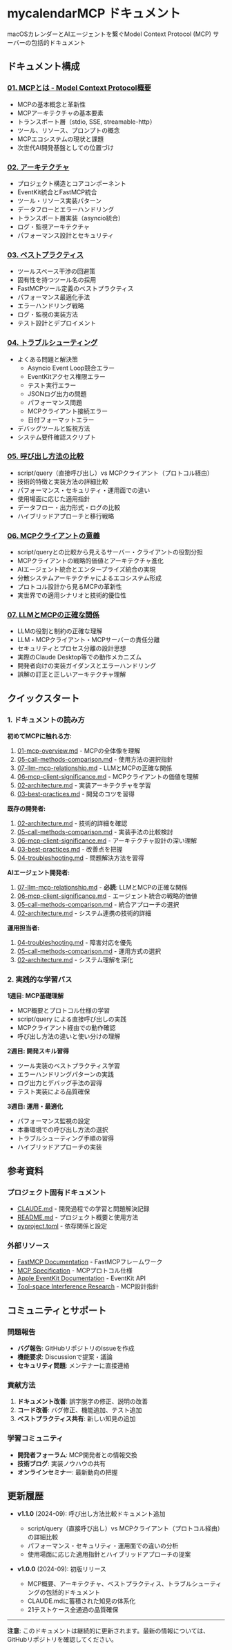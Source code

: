 # mycalendarMCP ドキュメント

macOSカレンダーとAIエージェントを繋ぐModel Context Protocol (MCP) サーバーの包括的ドキュメント

## ドキュメント構成

### [01. MCPとは - Model Context Protocol概要](./01-mcp-overview.md)
- MCPの基本概念と革新性
- MCPアーキテクチャの基本要素
- トランスポート層（stdio, SSE, streamable-http）
- ツール、リソース、プロンプトの概念
- MCPエコシステムの現状と課題
- 次世代AI開発基盤としての位置づけ

### [02. アーキテクチャ](./02-architecture.md)
- プロジェクト構造とコアコンポーネント
- EventKit統合とFastMCP統合
- ツール・リソース実装パターン
- データフローとエラーハンドリング
- トランスポート層実装（asyncio統合）
- ログ・監視アーキテクチャ
- パフォーマンス設計とセキュリティ

### [03. ベストプラクティス](./03-best-practices.md)
- ツールスペース干渉の回避策
- 固有性を持つツール名の採用
- FastMCPツール定義のベストプラクティス
- パフォーマンス最適化手法
- エラーハンドリング戦略
- ログ・監視の実装方法
- テスト設計とデプロイメント

### [04. トラブルシューティング](./04-troubleshooting.md)
- よくある問題と解決策
  - Asyncio Event Loop競合エラー
  - EventKitアクセス権限エラー
  - テスト実行エラー
  - JSONログ出力の問題
  - パフォーマンス問題
  - MCPクライアント接続エラー
  - 日付フォーマットエラー
- デバッグツールと監視方法
- システム要件確認スクリプト

### [05. 呼び出し方法の比較](./05-call-methods-comparison.md)
- script/query（直接呼び出し）vs MCPクライアント（プロトコル経由）
- 技術的特徴と実装方法の詳細比較
- パフォーマンス・セキュリティ・運用面での違い
- 使用場面に応じた適用指針
- データフロー・出力形式・ログの比較
- ハイブリッドアプローチと移行戦略

### [06. MCPクライアントの意義](./06-mcp-client-significance.md)
- script/queryとの比較から見えるサーバー・クライアントの役割分担
- MCPクライアントの戦略的価値とアーキテクチャ進化
- AIエージェント統合とエンタープライズ統合の実現
- 分散システムアーキテクチャによるエコシステム形成
- プロトコル設計から見るMCPの革新性
- 実世界での適用シナリオと技術的優位性

### [07. LLMとMCPの正確な関係](./07-llm-mcp-relationship.md)
- LLMの役割と制約の正確な理解
- LLM・MCPクライアント・MCPサーバーの責任分離
- セキュリティとプロセス分離の設計思想
- 実際のClaude Desktop等での動作メカニズム
- 開発者向けの実装ガイダンスとエラーハンドリング
- 誤解の訂正と正しいアーキテクチャ理解

## クイックスタート

### 1. ドキュメントの読み方

**初めてMCPに触れる方:**
1. [01-mcp-overview.md](./01-mcp-overview.md) - MCPの全体像を理解
2. [05-call-methods-comparison.md](./05-call-methods-comparison.md) - 使用方法の選択指針
3. [07-llm-mcp-relationship.md](./07-llm-mcp-relationship.md) - LLMとMCPの正確な関係
4. [06-mcp-client-significance.md](./06-mcp-client-significance.md) - MCPクライアントの価値を理解
5. [02-architecture.md](./02-architecture.md) - 実装アーキテクチャを学習
6. [03-best-practices.md](./03-best-practices.md) - 開発のコツを習得

**既存の開発者:**
1. [02-architecture.md](./02-architecture.md) - 技術的詳細を確認
2. [05-call-methods-comparison.md](./05-call-methods-comparison.md) - 実装手法の比較検討
3. [06-mcp-client-significance.md](./06-mcp-client-significance.md) - アーキテクチャ設計の深い理解
4. [03-best-practices.md](./03-best-practices.md) - 改善点を把握
5. [04-troubleshooting.md](./04-troubleshooting.md) - 問題解決方法を習得

**AIエージェント開発者:**
1. [07-llm-mcp-relationship.md](./07-llm-mcp-relationship.md) - **必読**: LLMとMCPの正確な関係
2. [06-mcp-client-significance.md](./06-mcp-client-significance.md) - エージェント統合の戦略的価値
3. [05-call-methods-comparison.md](./05-call-methods-comparison.md) - 統合アプローチの選択
4. [02-architecture.md](./02-architecture.md) - システム連携の技術的詳細

**運用担当者:**
1. [04-troubleshooting.md](./04-troubleshooting.md) - 障害対応を優先
2. [05-call-methods-comparison.md](./05-call-methods-comparison.md) - 運用方式の選択
3. [02-architecture.md](./02-architecture.md) - システム理解を深化

### 2. 実践的な学習パス

**1週目: MCP基礎理解**
- MCP概要とプロトコル仕様の学習
- script/query による直接呼び出しの実践
- MCPクライアント経由での動作確認
- 呼び出し方法の違いと使い分けの理解

**2週目: 開発スキル習得**
- ツール実装のベストプラクティス学習
- エラーハンドリングパターンの実践
- ログ出力とデバッグ手法の習得
- テスト実装による品質確保

**3週目: 運用・最適化**
- パフォーマンス監視の設定
- 本番環境での呼び出し方法の選択
- トラブルシューティング手順の習得
- ハイブリッドアプローチの実装

## 参考資料

### プロジェクト固有ドキュメント
- [CLAUDE.md](../CLAUDE.md) - 開発過程での学習と問題解決記録
- [README.md](../README.md) - プロジェクト概要と使用方法
- [pyproject.toml](../pyproject.toml) - 依存関係と設定

### 外部リソース
- [FastMCP Documentation](https://github.com/jlowin/fastmcp) - FastMCPフレームワーク
- [MCP Specification](https://spec.modelcontextprotocol.io/) - MCPプロトコル仕様
- [Apple EventKit Documentation](https://developer.apple.com/documentation/eventkit) - EventKit API
- [Tool-space Interference Research](https://www.microsoft.com/en-us/research/blog/tool-space-interference-in-the-mcp-era-designing-for-agent-compatibility-at-scale/) - MCP設計指針

## コミュニティとサポート

### 問題報告
- **バグ報告**: GitHubリポジトリのIssueを作成
- **機能要求**: Discussionで提案・議論
- **セキュリティ問題**: メンテナーに直接連絡

### 貢献方法
1. **ドキュメント改善**: 誤字脱字の修正、説明の改善
2. **コード改善**: バグ修正、機能追加、テスト追加
3. **ベストプラクティス共有**: 新しい知見の追加

### 学習コミュニティ
- **開発者フォーラム**: MCP開発者との情報交換
- **技術ブログ**: 実装ノウハウの共有
- **オンラインセミナー**: 最新動向の把握

## 更新履歴

- **v1.1.0** (2024-09): 呼び出し方法比較ドキュメント追加
  - script/query（直接呼び出し）vs MCPクライアント（プロトコル経由）の詳細比較
  - パフォーマンス・セキュリティ・運用面での違いの分析
  - 使用場面に応じた適用指針とハイブリッドアプローチの提案

- **v1.0.0** (2024-09): 初版リリース
  - MCP概要、アーキテクチャ、ベストプラクティス、トラブルシューティングの包括的ドキュメント
  - CLAUDE.mdに蓄積された知見の体系化
  - 21テストケース全通過の品質確保

---

**注意**: このドキュメントは継続的に更新されます。最新の情報については、GitHubリポジトリを確認してください。